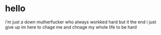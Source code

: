 # hello
i'm just a down mutherfucker who always workked hard but it the end i just give up im here to chage me and chnage my whole life to be hard
